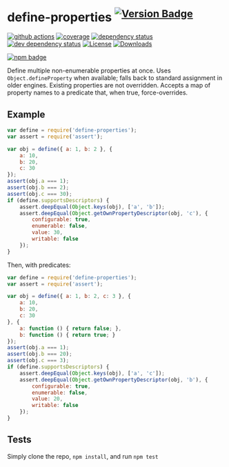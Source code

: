 # define-properties <sup>[![Version Badge][npm-version-svg]][package-url]</sup>

[![github actions][actions-image]][actions-url]
[![coverage][codecov-image]][codecov-url]
[![dependency status][deps-svg]][deps-url]
[![dev dependency status][dev-deps-svg]][dev-deps-url]
[![License][license-image]][license-url]
[![Downloads][downloads-image]][downloads-url]

[![npm badge][npm-badge-png]][package-url]

Define multiple non-enumerable properties at once. Uses `Object.defineProperty` when available; falls back to standard
assignment in older engines. Existing properties are not overridden. Accepts a map of property names to a predicate
that, when true, force-overrides.

## Example

```js
var define = require('define-properties');
var assert = require('assert');

var obj = define({ a: 1, b: 2 }, {
	a: 10,
	b: 20,
	c: 30
});
assert(obj.a === 1);
assert(obj.b === 2);
assert(obj.c === 30);
if (define.supportsDescriptors) {
	assert.deepEqual(Object.keys(obj), ['a', 'b']);
	assert.deepEqual(Object.getOwnPropertyDescriptor(obj, 'c'), {
		configurable: true,
		enumerable: false,
		value: 30,
		writable: false
	});
}
```

Then, with predicates:

```js
var define = require('define-properties');
var assert = require('assert');

var obj = define({ a: 1, b: 2, c: 3 }, {
	a: 10,
	b: 20,
	c: 30
}, {
	a: function () { return false; },
	b: function () { return true; }
});
assert(obj.a === 1);
assert(obj.b === 20);
assert(obj.c === 3);
if (define.supportsDescriptors) {
	assert.deepEqual(Object.keys(obj), ['a', 'c']);
	assert.deepEqual(Object.getOwnPropertyDescriptor(obj, 'b'), {
		configurable: true,
		enumerable: false,
		value: 20,
		writable: false
	});
}
```

## Tests

Simply clone the repo, `npm install`, and run `npm test`

[package-url]: https://npmjs.org/package/define-properties

[npm-version-svg]: https://versionbadg.es/ljharb/define-properties.svg

[deps-svg]: https://david-dm.org/ljharb/define-properties.svg

[deps-url]: https://david-dm.org/ljharb/define-properties

[dev-deps-svg]: https://david-dm.org/ljharb/define-properties/dev-status.svg

[dev-deps-url]: https://david-dm.org/ljharb/define-properties#info=devDependencies

[npm-badge-png]: https://nodei.co/npm/define-properties.png?downloads=true&stars=true

[license-image]: https://img.shields.io/npm/l/define-properties.svg

[license-url]: LICENSE

[downloads-image]: https://img.shields.io/npm/dm/define-properties.svg

[downloads-url]: https://npm-stat.com/charts.html?package=define-properties

[codecov-image]: https://codecov.io/gh/ljharb/define-properties/branch/main/graphs/badge.svg

[codecov-url]: https://app.codecov.io/gh/ljharb/define-properties/

[actions-image]: https://img.shields.io/endpoint?url=https://github-actions-badge-u3jn4tfpocch.runkit.sh/ljharb/define-properties

[actions-url]: https://github.com/ljharb/define-properties/actions
